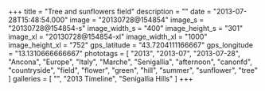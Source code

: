 +++
title = "Tree and sunflowers field"
description = ""
date = "2013-07-28T15:48:54.000"
image = "20130728@154854"
image_s = "20130728@154854-s"
image_width_s = "400"
image_height_s = "301"
image_xl = "20130728@154854-xl"
image_width_xl = "1000"
image_height_xl = "752"
gps_latitude = "43.7204111166667"
gps_longitude = "13.1310666666667"
phototags = [ "2013", "2013-07", "2013-07-28", "Ancona", "Europe", "Italy", "Marche", "Senigallia", "afternoon", "canonfd", "countryside", "field", "flower", "green", "hill", "summer", "sunflower", "tree" ]
galleries = [ "", "2013 Timeline", "Senigallia Hills" ]
+++
